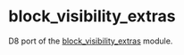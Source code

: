 # block_visibility_extras
D8 port of the [block_visibility_extras](https://www.drupal.org/project/block_visibility_extras) module.
